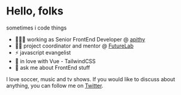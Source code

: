 # Hello, folks
sometimes i code things

- 👨🏾‍💻 working as Senior FrontEnd Developer @ [apithy](https://www.apithy.com/)
- 💪🏾 project coordinator and mentor @ [FutureLab](https://futurelab.mx/)
- ⚡ javascript evangelist
- 💚 in love with Vue - TailwindCSS
- 💬 ask me about FrontEnd stuff

I love soccer, music and tv shows. If you would like to discuss about anything, you can follow me on [Twitter](https://twitter.com/IsidroMar95).
